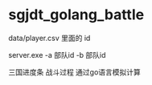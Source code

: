 sgjdt_golang_battle
============


data/player.csv 里面的 id

server.exe -a 部队id -b 部队id

三国进度条 战斗过程 通过go语言模拟计算
